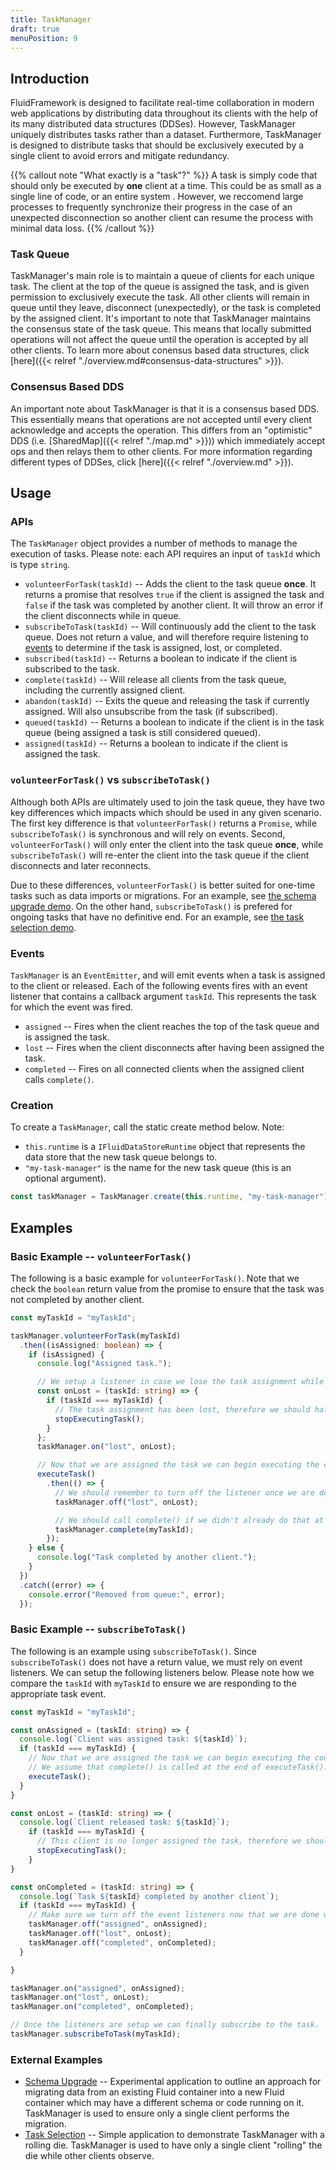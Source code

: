 ```yaml
---
title: TaskManager
draft: true
menuPosition: 9
---
```


## Introduction

FluidFramework is designed to facilitate real-time collaboration in modern web applications by distributing data throughout its clients with the help of its many distributed data structures (DDSes). However, TaskManager uniquely distributes tasks rather than a dataset. Furthermore, TaskManager is designed to distribute tasks that should be exclusively executed by a single client to avoid errors and mitigate redundancy.

{{% callout note "What exactly is a \"task\"?" %}}
A task is simply code that should only be executed by **one** client at a time. This could be as small as a single line of code, or an entire system . However, we reccomend large processes to frequently synchronize their progress in the case of an unexpected disconnection so another client can resume the process with minimal data loss.
{{% /callout %}}

### Task Queue
TaskManager's main role is to maintain a queue of clients for each unique task. The client at the top of the queue is assigned the task, and is given permission to exclusively execute the task. All other clients will remain in queue until they leave, disconnect (unexpectedly), or the task is completed by the assigned client. It's important to note that TaskManager maintains the consensus state of the task queue. This means that locally submitted operations will not affect the queue until the operation is accepted by all other clients. To learn more about conensus based data structures, click [here]({{< relref "./overview.md#consensus-data-structures" >}}).

### Consensus Based DDS
An important note about TaskManager is that it is a consensus based DDS. This essentially means that operations are not accepted until every client acknowledge and accepts the operation. This differs from an "optimistic" DDS (i.e. [SharedMap]({{< relref "./map.md" >}})) which immediately accept ops and then relays them to other clients. For more information regarding different types of DDSes, click [here]({{< relref "./overview.md" >}}).

## Usage

### APIs

The `TaskManager` object provides a number of methods to manage the execution of tasks. Please note: each API requires an input of `taskId` which is type `string`.


- `volunteerForTask(taskId)` -- Adds the client to the task queue **once**. It returns a promise that resolves `true` if the client is assigned the task and `false` if the task was completed by another client. It will throw an error if the client disconnects while in queue.
- `subscribeToTask(taskId)` -- Will continuously add the client to the task queue. Does not return a value, and will therefore require listening to [events](#events) to determine if the task is assigned, lost, or completed.
- `subscribed(taskId)` -- Returns a boolean to indicate if the client is subscribed to the task.
- `complete(taskId)` -- Will release all clients from the task queue, including the currently assigned client.
- `abandon(taskId)` -- Exits the queue and releasing the task if currently assigned. Will also unsubscribe from the task (if subscribed).
- `queued(taskId)` -- Returns a boolean to indicate if the client is in the task queue (being assigned a task is still considered queued).
- `assigned(taskId)` -- Returns a boolean to indicate if the client is assigned the task.


### `volunteerForTask()` vs `subscribeToTask()`

Although both APIs are ultimately used to join the task queue, they have two key differences which impacts which should be used in any given scenario. The first key difference is that `volunteerForTask()` returns a `Promise`, while `subscribeToTask()` is synchronous and will rely on events. Second, `volunteerForTask()` will only enter the client into the task queue **once**, while `subscribeToTask()` will re-enter the client into the task queue if the client disconnects and later reconnects.

Due to these differences, `volunteerForTask()` is better suited for one-time tasks such as data imports or migrations. For an example, see [the schema upgrade demo](#external-examples). On the other hand, `subscribeToTask()` is prefered for ongoing tasks that have no definitive end. For an example, see [the task selection demo](#external-examples).

### Events

`TaskManager` is an `EventEmitter`, and will emit events when a task is assigned to the client or released. Each of the following events fires with an event listener that contains a callback argument `taskId`. This represents the task for which the event was fired.

- `assigned` -- Fires when the client reaches the top of the task queue and is assigned the task.
- `lost` -- Fires when the client disconnects after having been assigned the task.
- `completed` -- Fires on all connected clients when the assigned client calls `complete()`.

### Creation

To create a `TaskManager`, call the static create method below. Note:
  - `this.runtime` is a `IFluidDataStoreRuntime` object that represents the data store that the new task queue belongs to.
  - `"my-task-manager"` is the name for the new task queue (this is an optional argument).

```typescript
const taskManager = TaskManager.create(this.runtime, "my-task-manager");
```

## Examples

### Basic Example -- `volunteerForTask()`

The following is a basic example for `volunteerForTask()`. Note that we check the `boolean` return value from the promise to ensure that the task was not completed by another client.

```typescript
const myTaskId = "myTaskId";

taskManager.volunteerForTask(myTaskId)
  .then((isAssigned: boolean) => {
    if (isAssigned) {
      console.log("Assigned task.");

      // We setup a listener in case we lose the task assignment while executing the code.
      const onLost = (taskId: string) => {
        if (taskId === myTaskId) {
          // The task assignment has been lost, therefore we should halt execution.
          stopExecutingTask();
        }
      };
      taskManager.on("lost", onLost);

      // Now that we are assigned the task we can begin executing the code.
      executeTask()
        .then(() => {
          // We should remember to turn off the listener once we are done with it.
          taskManager.off("lost", onLost);

          // We should call complete() if we didn't already do that at the end of executeTask().
          taskManager.complete(myTaskId);
        });
    } else {
      console.log("Task completed by another client.");
    }
  })
  .catch((error) => {
    console.error("Removed from queue:", error);
  });
```

### Basic Example -- `subscribeToTask()`

The following is an example using `subscribeToTask()`. Since `subscribeToTask()` does not have a return value, we must rely on event listeners. We can setup the following listeners below. Please note how we compare the `taskId` with `myTaskId` to ensure we are responding to the appropriate task event.


```typescript
const myTaskId = "myTaskId";

const onAssigned = (taskId: string) => {
  console.log(`Client was assigned task: ${taskId}`);
  if (taskId === myTaskId) {
    // Now that we are assigned the task we can begin executing the code.
    // We assume that complete() is called at the end of executeTask().
    executeTask();
  }
}

const onLost = (taskId: string) => {
  console.log(`Client released task: ${taskId}`);
    if (taskId === myTaskId) {
      // This client is no longer assigned the task, therefore we should halt execution.
      stopExecutingTask();
    }
}

const onCompleted = (taskId: string) => {
  console.log(`Task ${taskId} completed by another client`);
  if (taskId === myTaskId) {
    // Make sure we turn off the event listeners now that we are done with them.
    taskManager.off("assigned", onAssigned);
    taskManager.off("lost", onLost);
    taskManager.off("completed", onCompleted);
  }

}

taskManager.on("assigned", onAssigned);
taskManager.on("lost", onLost);
taskManager.on("completed", onCompleted);

// Once the listeners are setup we can finally subscribe to the task.
taskManager.subscribeToTask(myTaskId);
```

### External Examples

- [Schema Upgrade](https://github.com/microsoft/FluidFramework/tree/main/examples/hosts/app-integration/schema-upgrade) -- Experimental application to outline an approach for migrating data from an existing Fluid container into a new Fluid container which may have a different schema or code running on it. TaskManager is used to ensure only a single client performs the migration.
- [Task Selection](https://github.com/microsoft/FluidFramework/tree/main/examples/data-objects/task-selection) -- Simple application to demonstrate TaskManager with a rolling die. TaskManager is used to have only a single client "rolling" the die while other clients observe.

